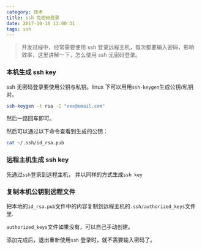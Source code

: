 ```yaml
---
category: 技术
title: ssh 免密码登录
date: 2017-10-10 13:00:31
tags: ssh
---
```


> 开发过程中，经常需要使用 ssh 登录远程主机，每次都要输入密码，影响效率，这里讲解一下，怎么使用 ssh 无密码登录。

<!-- more -->

### 本机生成 ssh key

ssh 无密码登录要使用公钥与私钥。linux 下可以用用`ssh-keygen`生成公钥/私钥对。

```bash
ssh-keygen -t rsa -C "xxx@email.com"
```

然后一路回车即可。

然后可以通过以下命令查看到生成的公钥：

```bash
cat ~/.ssh/id_rsa.pub
```

### 远程主机生成 ssh key

先通过`ssh`登录到远程主机， 并以同样的方式生成`ssh key`

### 复制本机公钥到远程文件

把本地的`id_rsa.pub`文件中的内容复制到远程主机的`.ssh/authorized_keys`文件里.

`authorized_keys`文件如果没有，可以自己手动创建。

添加完成后，退出重新使用`ssh` 登录时，就不需要输入密码了。
